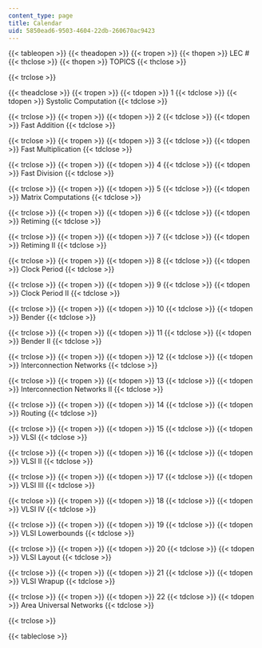 ```yaml
---
content_type: page
title: Calendar
uid: 5850ead6-9503-4604-22db-260670ac9423
---
```


{{< tableopen >}}
{{< theadopen >}}
{{< tropen >}}
{{< thopen >}}
LEC #
{{< thclose >}}
{{< thopen >}}
TOPICS
{{< thclose >}}

{{< trclose >}}

{{< theadclose >}}
{{< tropen >}}
{{< tdopen >}}
1
{{< tdclose >}}
{{< tdopen >}}
Systolic Computation
{{< tdclose >}}

{{< trclose >}}
{{< tropen >}}
{{< tdopen >}}
2
{{< tdclose >}}
{{< tdopen >}}
Fast Addition
{{< tdclose >}}

{{< trclose >}}
{{< tropen >}}
{{< tdopen >}}
3
{{< tdclose >}}
{{< tdopen >}}
Fast Multiplication
{{< tdclose >}}

{{< trclose >}}
{{< tropen >}}
{{< tdopen >}}
4
{{< tdclose >}}
{{< tdopen >}}
Fast Division
{{< tdclose >}}

{{< trclose >}}
{{< tropen >}}
{{< tdopen >}}
5
{{< tdclose >}}
{{< tdopen >}}
Matrix Computations
{{< tdclose >}}

{{< trclose >}}
{{< tropen >}}
{{< tdopen >}}
6
{{< tdclose >}}
{{< tdopen >}}
Retiming
{{< tdclose >}}

{{< trclose >}}
{{< tropen >}}
{{< tdopen >}}
7
{{< tdclose >}}
{{< tdopen >}}
Retiming II
{{< tdclose >}}

{{< trclose >}}
{{< tropen >}}
{{< tdopen >}}
8
{{< tdclose >}}
{{< tdopen >}}
Clock Period
{{< tdclose >}}

{{< trclose >}}
{{< tropen >}}
{{< tdopen >}}
9
{{< tdclose >}}
{{< tdopen >}}
Clock Period II
{{< tdclose >}}

{{< trclose >}}
{{< tropen >}}
{{< tdopen >}}
10
{{< tdclose >}}
{{< tdopen >}}
Bender
{{< tdclose >}}

{{< trclose >}}
{{< tropen >}}
{{< tdopen >}}
11
{{< tdclose >}}
{{< tdopen >}}
Bender II
{{< tdclose >}}

{{< trclose >}}
{{< tropen >}}
{{< tdopen >}}
12
{{< tdclose >}}
{{< tdopen >}}
Interconnection Networks
{{< tdclose >}}

{{< trclose >}}
{{< tropen >}}
{{< tdopen >}}
13
{{< tdclose >}}
{{< tdopen >}}
Interconnection Networks II
{{< tdclose >}}

{{< trclose >}}
{{< tropen >}}
{{< tdopen >}}
14
{{< tdclose >}}
{{< tdopen >}}
Routing
{{< tdclose >}}

{{< trclose >}}
{{< tropen >}}
{{< tdopen >}}
15
{{< tdclose >}}
{{< tdopen >}}
VLSI
{{< tdclose >}}

{{< trclose >}}
{{< tropen >}}
{{< tdopen >}}
16
{{< tdclose >}}
{{< tdopen >}}
VLSI II
{{< tdclose >}}

{{< trclose >}}
{{< tropen >}}
{{< tdopen >}}
17
{{< tdclose >}}
{{< tdopen >}}
VLSI III
{{< tdclose >}}

{{< trclose >}}
{{< tropen >}}
{{< tdopen >}}
18
{{< tdclose >}}
{{< tdopen >}}
VLSI IV
{{< tdclose >}}

{{< trclose >}}
{{< tropen >}}
{{< tdopen >}}
19
{{< tdclose >}}
{{< tdopen >}}
VLSI Lowerbounds
{{< tdclose >}}

{{< trclose >}}
{{< tropen >}}
{{< tdopen >}}
20
{{< tdclose >}}
{{< tdopen >}}
VLSI Layout
{{< tdclose >}}

{{< trclose >}}
{{< tropen >}}
{{< tdopen >}}
21
{{< tdclose >}}
{{< tdopen >}}
VLSI Wrapup
{{< tdclose >}}

{{< trclose >}}
{{< tropen >}}
{{< tdopen >}}
22
{{< tdclose >}}
{{< tdopen >}}
Area Universal Networks
{{< tdclose >}}

{{< trclose >}}

{{< tableclose >}}